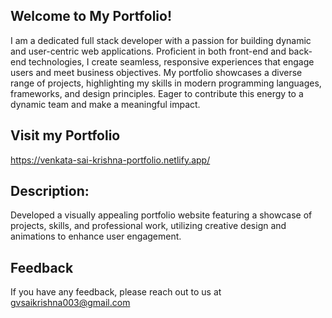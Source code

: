 ## Welcome to My Portfolio!

I am a dedicated full stack developer with a passion for building dynamic and user-centric web applications. Proficient in both front-end and back-end technologies, I create seamless, responsive experiences that engage users and meet business objectives. My portfolio showcases a diverse range of projects, highlighting my skills in modern programming languages, frameworks, and design principles. Eager to contribute this energy to a dynamic team and make a meaningful impact.

## Visit my Portfolio

https://venkata-sai-krishna-portfolio.netlify.app/

## Description:
Developed a visually appealing portfolio website featuring a showcase of projects, skills, and 
professional work, utilizing creative design and animations to enhance user engagement.


## Feedback

If you have any feedback, please reach out to us at gvsaikrishna003@gmail.com
